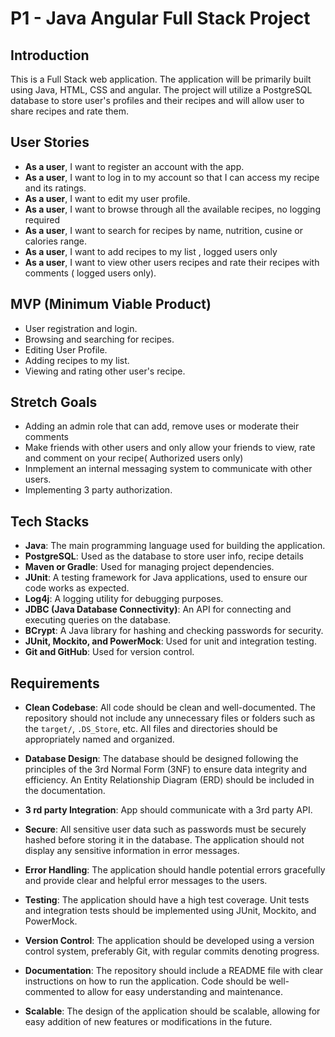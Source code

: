 # P1 - Java Angular Full Stack Project

## Introduction

This is a Full Stack web application. The application will be primarily built using Java, HTML, CSS and angular. The project will utilize a PostgreSQL database to store user's profiles and their recipes and will allow user to share recipes and rate them.
## User Stories

- **As a user**, I want to register an account with the app.
- **As a user**, I want to log in to my account so that I can access my recipe and its ratings.
- **As a user**, I want to edit my user profile.
- **As a user**, I want to browse through all the available recipes, no logging required
- **As a user**, I want to search for recipes by name, nutrition, cusine or calories range.
- **As a user**, I want to add recipes to my list , logged users only
- **As a user**, I want to view other users recipes and rate their recipes with comments ( logged users only).


## MVP (Minimum Viable Product)

- User registration and login.
- Browsing and searching for recipes.
- Editing User Profile.
- Adding recipes to my list.
- Viewing and rating other user's recipe.


## Stretch Goals

- Adding an admin role that can add, remove uses or moderate their comments
- Make friends with other users and only allow your friends to view, rate and comment on your recipe( Authorized users only)
- Inmplement an internal messaging system to communicate with other users.
- Implementing  3 party authorization.

## Tech Stacks

- **Java**: The main programming language used for building the application.
- **PostgreSQL**: Used as the database to store user info, recipe details
- **Maven or Gradle**: Used for managing project dependencies.
- **JUnit**: A testing framework for Java applications, used to ensure our code works as expected.
- **Log4j**: A logging utility for debugging purposes.
- **JDBC (Java Database Connectivity)**: An API for connecting and executing queries on the database.
- **BCrypt**: A Java library for hashing and checking passwords for security.
- **JUnit, Mockito, and PowerMock**: Used for unit and integration testing.
- **Git and GitHub**: Used for version control.

## Requirements

- **Clean Codebase**: All code should be clean and well-documented. The repository should not include any unnecessary files or folders such as the `target/`, `.DS_Store`, etc. All files and directories should be appropriately named and organized.

- **Database Design**: The database should be designed following the principles of the 3rd Normal Form (3NF) to ensure data integrity and efficiency. An Entity Relationship Diagram (ERD) should be included in the documentation.

- **3 rd party Integration**: App should communicate with a 3rd party API.

- **Secure**: All sensitive user data such as passwords must be securely hashed before storing it in the database. The application should not display any sensitive information in error messages.

- **Error Handling**: The application should handle potential errors gracefully and provide clear and helpful error messages to the users.

- **Testing**: The application should have a high test coverage. Unit tests and integration tests should be implemented using JUnit, Mockito, and PowerMock.

- **Version Control**: The application should be developed using a version control system, preferably Git, with regular commits denoting progress.

- **Documentation**: The repository should include a README file with clear instructions on how to run the application. Code should be well-commented to allow for easy understanding and maintenance.

- **Scalable**: The design of the application should be scalable, allowing for easy addition of new features or modifications in the future.

